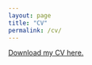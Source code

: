 ```yaml
---
layout: page
title: "CV"
permalink: /cv/
---
```


[Download my CV here.](/assets/Jacob_Romeo_CV.pdf)

